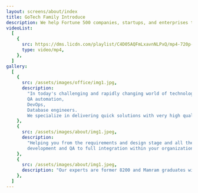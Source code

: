 ```yaml
---
layout: screens/about/index
title: GoTech Family Introduce
description: We help Fortune 500 companies, startups, and enterprises to build relevant digital products, train their teams, solve business problems, and reduce costs while increasing efficiency.
videoList:
  [
    {
      src: https://dms.licdn.com/playlist/C4D05AQFmLxavnNLPxQ/mp4-720p-30fp-crf28/0/1640537394791?e=1670252400&v=beta&t=pxrl2OqClkWOMHhHrPttHic1hSZZwbaiPsNK_89FqJo,
      type: video/mp4,
    },
  ]
gallery:
  [
    {
      src: /assets/images/office/img1.jpg,
      description:
        "In today's challenging and rapidly changing world of technology, GoTech Group provides the best innovative solutions for development,
        QA automation,
        DevOps,
        Database engineers.
        We specialize in delivering quick solutions with very high quality. With our first-class and outstanding experts.",
    },
    {
      src: /assets/images/about/img1.jpeg,
      description:
        "Helping you from the requirements and design stage and all the way through building the infrastructure and architecture,
        development and QA to full integration within your organization.",
    },
    {
      src: /assets/images/about/img1.jpeg,
      description: "Our experts are former 8200 and Mamram graduates with vast experience working for the best leading professional services companies and vendors, giving them the knowledge on how to implement the best solution that fits your budget and timeline.",
    },
  ]
---
```

